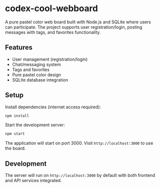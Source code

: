 # codex-cool-webboard

A pure pastel color web board built with Node.js and SQLite where users can participate. The project supports user registration/login, posting messages with tags, and favorites functionality.

## Features

- User management (registration/login)
- Chat/messaging system
- Tags and favorites
- Pure pastel color design
- SQLite database integration

## Setup

Install dependencies (internet access required):

```bash
npm install
```

Start the development server:

```bash
npm start
```

The application will start on port 3000. Visit `http://localhost:3000` to use the board.

## Development

The server will run on `http://localhost:3000` by default with both frontend and API services integrated.

